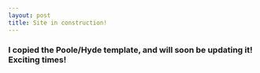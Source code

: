 ```yaml
---
layout: post
title: Site in construction!
---
```


### I copied the Poole/Hyde template, and will soon be updating it! Exciting times!


